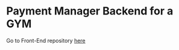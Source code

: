 # Payment Manager Backend for a GYM


Go to Front-End repository [here](https://github.com/alejandrosandi22/payment-manager-frontend)
